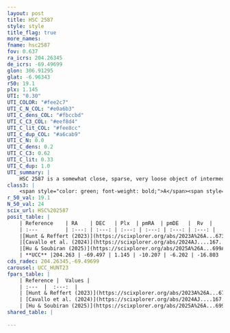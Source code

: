 ```yaml
---
layout: post
title: HSC 2587
style: style
title_flag: true
more_names: 
fname: hsc2587
fov: 0.637
ra_icrs: 204.26345
de_icrs: -69.49699
glon: 306.91295
glat: -6.96343
r50: 19.1
plx: 1.145
UTI: "0.30"
UTI_COLOR: "#fee2c7"
UTI_C_N_COL: "#e0a6b3"
UTI_C_dens_COL: "#fbccbd"
UTI_C_C3_COL: "#eef8d4"
UTI_C_lit_COL: "#fee8cc"
UTI_C_dup_COL: "#a6cab9"
UTI_C_N: 0.0
UTI_C_dens: 0.2
UTI_C_C3: 0.62
UTI_C_lit: 0.33
UTI_C_dup: 1.0
UTI_summary: |
    HSC 2587 is a somewhat close, sparse, very loose object of intermediate C3 quality. It was recently reported in the literature.<br><br><span style="color: #99180f; font-weight: bold;">Warning: </span>contains less than 25 stars with <i>P>0.5</i> estimated.
class3: |
    <span style="color: green; font-weight: bold;">A</span><span style="color: red; font-weight: bold;">C</span>
r_50_val: 19.1
N_50_val: 24
scix_url: HSC%202587
posit_table: |
    | Reference    | RA    | DEC   | Plx  | pmRA  | pmDE   |  Rv  |
    | :---         | :---: | :---: | :---: | :---: | :---: | :---: |
    |[Hunt & Reffert (2023)](https://scixplorer.org/abs/2023A%26A...673A.114H) | 204.256 | -69.512 | 1.148 | -10.241 | -6.161 | -17.82 |
    |[Cavallo et al. (2024)](https://scixplorer.org/abs/2024AJ....167...12C) | 204.055 | -69.678 | 1.145 | -- | -- | -- |
    |[Hu & Soubiran (2025)](https://scixplorer.org/abs/2025A%26A...699A.246H) | 204.055 | -69.678 | -- | -- | -- | -- |
    | **UCC** |204.263 | -69.497 | 1.145 | -10.207 | -6.202 | -16.803 | 
cds_radec: 204.26345,-69.49699
carousel: UCC_HUNT23
fpars_table: |
    | Reference |  Values |
    | :---  |  :---:  |
    | [Hunt & Reffert (2023)](https://scixplorer.org/abs/2023A%26A...673A.114H) | `AV50=0.545, diffAV50=0.375, MOD50=9.639, logAge50=8.931` |
    | [Cavallo et al. (2024)](https://scixplorer.org/abs/2024AJ....167...12C) | `AV50=1.25, dMod50=9.57, logAge50=8.98, [Fe/H]50=-0.46` |
    | [Hu & Soubiran (2025)](https://scixplorer.org/abs/2025A%26A...699A.246H) | `MA22=-0.01, MA23f=-0.03, MZ23=-0.22, MK24=-0.09, MF24=-0.05` |
shared_table: |
    
---
```


